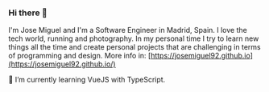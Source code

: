 ### Hi there 👋

I'm Jose Miguel and I'm a Software Engineer in Madrid, Spain.
I love the tech world, running and photography. In my personal time I try to learn new things all the time and create personal projects that are challenging in terms of programming and design.
More info in: [https://josemiguel92.github.io](https://josemiguel92.github.io/)

🌱 I’m currently learning VueJS with TypeScript.
